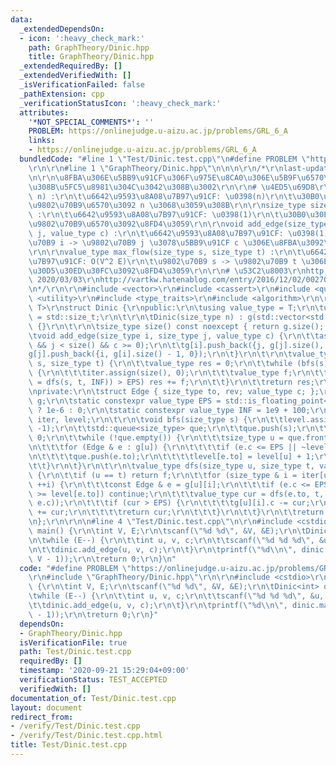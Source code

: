 ```yaml
---
data:
  _extendedDependsOn:
  - icon: ':heavy_check_mark:'
    path: GraphTheory/Dinic.hpp
    title: GraphTheory/Dinic.hpp
  _extendedRequiredBy: []
  _extendedVerifiedWith: []
  _isVerificationFailed: false
  _pathExtension: cpp
  _verificationStatusIcon: ':heavy_check_mark:'
  attributes:
    '*NOT_SPECIAL_COMMENTS*': ''
    PROBLEM: https://onlinejudge.u-aizu.ac.jp/problems/GRL_6_A
    links:
    - https://onlinejudge.u-aizu.ac.jp/problems/GRL_6_A
  bundledCode: "#line 1 \"Test/Dinic.test.cpp\"\n#define PROBLEM \"https://onlinejudge.u-aizu.ac.jp/problems/GRL_6_A\"\
    \r\n\r\n#line 1 \"GraphTheory/Dinic.hpp\"\n\n\n\r\n/*\r\nlast-updated: 2020/03/03\r\
    \n\r\n\u8FBA\u306E\u5BB9\u91CF\u306F\u975E\u8CA0\u306E\u5B9F\u6570\u3067\u3042\
    \u308B\u5FC5\u8981\u304C\u3042\u308B\u3002\r\n\r\n# \u4ED5\u69D8\r\nDinic(size_type\
    \ n) :\r\n\t\u6642\u9593\u8A08\u7B97\u91CF: \u0398(n)\r\n\t\u30B0\u30E9\u30D5\u306E\
    \u9802\u70B9\u6570\u3092 n \u3068\u3059\u308B\r\n\r\nsize_type size() const noexcept\
    \ :\r\n\t\u6642\u9593\u8A08\u7B97\u91CF: \u0398(1)\r\n\t\u30B0\u30E9\u30D5\u306E\
    \u9802\u70B9\u6570\u3092\u8FD4\u3059\r\n\r\nvoid add_edge(size_type i, size_type\
    \ j, value_type c) :\r\n\t\u6642\u9593\u8A08\u7B97\u91CF: \u0398(1)\r\n\t\u9802\
    \u70B9 i -> \u9802\u70B9 j \u3078\u5BB9\u91CF c \u306E\u8FBA\u3092\u5F35\u308B\
    \r\n\r\nvalue_type max_flow(size_type s, size_type t) :\r\n\t\u6642\u9593\u8A08\
    \u7B97\u91CF: O(V^2 E)\r\n\t\u9802\u70B9 s -> \u9802\u70B9 t \u306E\u6700\u5927\
    \u30D5\u30ED\u30FC\u3092\u8FD4\u3059\r\n\r\n# \u53C2\u8003\r\nhttp://hos.ac/slides/20150319_flow.pdf,\
    \ 2020/03/03\r\nhttp://vartkw.hatenablog.com/entry/2016/12/02/002703, 2020/03/03\r\
    \n*/\r\n\r\n#include <vector>\r\n#include <cassert>\r\n#include <queue>\r\n#include\
    \ <utility>\r\n#include <type_traits>\r\n#include <algorithm>\r\n\r\ntemplate<typename\
    \ T>\r\nstruct Dinic {\r\npublic:\r\n\tusing value_type = T;\r\n\tusing size_type\
    \ = std::size_t;\r\n\t\r\n\tDinic(size_type n) : g(std::vector<std::vector<Edge>>(n))\
    \ {}\r\n\t\r\n\tsize_type size() const noexcept { return g.size(); }\r\n\t\r\n\
    \tvoid add_edge(size_type i, size_type j, value_type c) {\r\n\t\tassert(i < size()\
    \ && j < size() && c >= 0);\r\n\t\tg[i].push_back({j, g[j].size(), c});\r\n\t\t\
    g[j].push_back({i, g[i].size() - 1, 0});\r\n\t}\r\n\t\r\n\tvalue_type max_flow(size_type\
    \ s, size_type t) {\r\n\t\tvalue_type res = 0;\r\n\t\twhile (bfs(s), ~level[t])\
    \ {\r\n\t\t\titer.assign(size(), 0);\r\n\t\t\tvalue_type f;\r\n\t\t\twhile ((f\
    \ = dfs(s, t, INF)) > EPS) res += f;\r\n\t\t}\r\n\t\treturn res;\r\n\t}\r\n\t\r\
    \nprivate:\r\n\tstruct Edge { size_type to, rev; value_type c; };\r\n\tstd::vector<std::vector<Edge>>\
    \ g;\r\n\tstatic constexpr value_type EPS = std::is_floating_point<value_type>()\
    \ ? 1e-6 : 0;\r\n\tstatic constexpr value_type INF = 1e9 + 100;\r\n\tstd::vector<size_type>\
    \ iter, level;\r\n\t\r\n\tvoid bfs(size_type s) {\r\n\t\tlevel.assign(size(),\
    \ -1);\r\n\t\tstd::queue<size_type> que;\r\n\t\tque.push(s);\r\n\t\tlevel[s] =\
    \ 0;\r\n\t\twhile (!que.empty()) {\r\n\t\t\tsize_type u = que.front(); que.pop();\r\
    \n\t\t\tfor (Edge & e : g[u]) {\r\n\t\t\t\tif (e.c <= EPS || ~level[e.to]) continue;\r\
    \n\t\t\t\tque.push(e.to);\r\n\t\t\t\tlevel[e.to] = level[u] + 1;\r\n\t\t\t}\r\n\
    \t\t}\r\n\t}\r\n\t\r\n\tvalue_type dfs(size_type u, size_type t, value_type f)\
    \ {\r\n\t\tif (u == t) return f;\r\n\t\tfor (size_type & i = iter[u]; i < g[u].size();\
    \ ++i) {\r\n\t\t\tconst Edge & e = g[u][i];\r\n\t\t\tif (e.c <= EPS || level[u]\
    \ >= level[e.to]) continue;\r\n\t\t\tvalue_type cur = dfs(e.to, t, std::min(f,\
    \ e.c));\r\n\t\t\tif (cur > EPS) {\r\n\t\t\t\tg[u][i].c -= cur;\r\n\t\t\t\tg[e.to][e.rev].c\
    \ += cur;\r\n\t\t\t\treturn cur;\r\n\t\t\t}\r\n\t\t}\r\n\t\treturn 0;\r\n\t}\r\
    \n};\r\n\r\n\n#line 4 \"Test/Dinic.test.cpp\"\n\r\n#include <cstdio>\r\n\r\nint\
    \ main() {\r\n\tint V, E;\r\n\tscanf(\"%d %d\", &V, &E);\r\n\tDinic<int> dinic(V);\r\
    \n\twhile (E--) {\r\n\t\tint u, v, c;\r\n\t\tscanf(\"%d %d %d\", &u, &v, &c);\r\
    \n\t\tdinic.add_edge(u, v, c);\r\n\t}\r\n\tprintf(\"%d\\n\", dinic.max_flow(0,\
    \ V - 1));\r\n\treturn 0;\r\n}\n"
  code: "#define PROBLEM \"https://onlinejudge.u-aizu.ac.jp/problems/GRL_6_A\"\r\n\
    \r\n#include \"GraphTheory/Dinic.hpp\"\r\n\r\n#include <cstdio>\r\n\r\nint main()\
    \ {\r\n\tint V, E;\r\n\tscanf(\"%d %d\", &V, &E);\r\n\tDinic<int> dinic(V);\r\n\
    \twhile (E--) {\r\n\t\tint u, v, c;\r\n\t\tscanf(\"%d %d %d\", &u, &v, &c);\r\n\
    \t\tdinic.add_edge(u, v, c);\r\n\t}\r\n\tprintf(\"%d\\n\", dinic.max_flow(0, V\
    \ - 1));\r\n\treturn 0;\r\n}"
  dependsOn:
  - GraphTheory/Dinic.hpp
  isVerificationFile: true
  path: Test/Dinic.test.cpp
  requiredBy: []
  timestamp: '2020-09-21 15:29:04+09:00'
  verificationStatus: TEST_ACCEPTED
  verifiedWith: []
documentation_of: Test/Dinic.test.cpp
layout: document
redirect_from:
- /verify/Test/Dinic.test.cpp
- /verify/Test/Dinic.test.cpp.html
title: Test/Dinic.test.cpp
---
```

